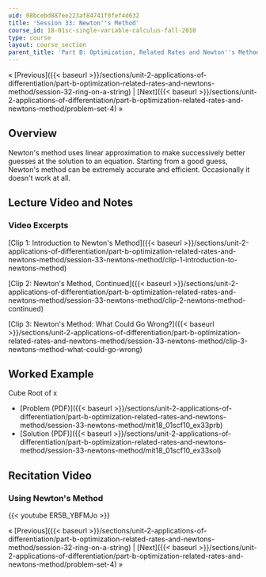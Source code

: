 ```yaml
---
uid: 08bcebd887ee223af84741f0fef4d632
title: 'Session 33: Newton''s Method'
course_id: 18-01sc-single-variable-calculus-fall-2010
type: course
layout: course_section
parent_title: 'Part B: Optimization, Related Rates and Newton''s Method'
---
```


« [Previous]({{< baseurl >}}/sections/unit-2-applications-of-differentiation/part-b-optimization-related-rates-and-newtons-method/session-32-ring-on-a-string) | [Next]({{< baseurl >}}/sections/unit-2-applications-of-differentiation/part-b-optimization-related-rates-and-newtons-method/problem-set-4) »

Overview
--------

Newton's method uses linear approximation to make successively better guesses at the solution to an equation. Starting from a good guess, Newton's method can be extremely accurate and efficient. Occasionally it doesn't work at all.

Lecture Video and Notes
-----------------------

### Video Excerpts

[Clip 1: Introduction to Newton's Method]({{< baseurl >}}/sections/unit-2-applications-of-differentiation/part-b-optimization-related-rates-and-newtons-method/session-33-newtons-method/clip-1-introduction-to-newtons-method)

[Clip 2: Newton's Method, Continued]({{< baseurl >}}/sections/unit-2-applications-of-differentiation/part-b-optimization-related-rates-and-newtons-method/session-33-newtons-method/clip-2-newtons-method-continued)

[Clip 3: Newton's Method: What Could Go Wrong?]({{< baseurl >}}/sections/unit-2-applications-of-differentiation/part-b-optimization-related-rates-and-newtons-method/session-33-newtons-method/clip-3-newtons-method-what-could-go-wrong)

Worked Example
--------------

Cube Root of x

*   [Problem (PDF)]({{< baseurl >}}/sections/unit-2-applications-of-differentiation/part-b-optimization-related-rates-and-newtons-method/session-33-newtons-method/mit18_01scf10_ex33prb)
*   [Solution (PDF)]({{< baseurl >}}/sections/unit-2-applications-of-differentiation/part-b-optimization-related-rates-and-newtons-method/session-33-newtons-method/mit18_01scf10_ex33sol)

Recitation Video
----------------

### Using Newton's Method

{{< youtube ER5B_YBFMJo >}}

« [Previous]({{< baseurl >}}/sections/unit-2-applications-of-differentiation/part-b-optimization-related-rates-and-newtons-method/session-32-ring-on-a-string) | [Next]({{< baseurl >}}/sections/unit-2-applications-of-differentiation/part-b-optimization-related-rates-and-newtons-method/problem-set-4) »